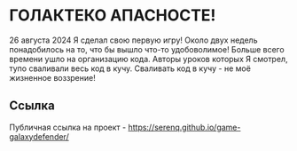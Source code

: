 # ГОЛАКТЕКО АПАСНОСТЕ!
26 августа 2024 Я сделал свою первую игру! Около двух недель понадобилось на то, что бы вышло что-то удобоволимое! Больше всего времени ушло на организацию кода. Авторы уроков которых Я смотрел, тупо сваливали весь код в кучу. Сваливать код в кучу - не моё жизненное воззрение!

## Ссылка
Публичная ссылка на проект - https://serenq.github.io/game-galaxydefender/
